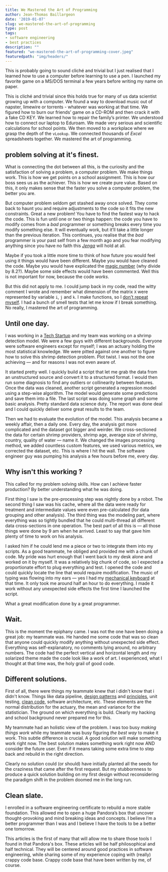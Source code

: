 ```yaml
---
title: We Mastered the Art of Programming
author: Jean-Thomas Baillargeon
date: '2019-01-07'
slug: we-mastered-the-art-of-programming
type: post
tags:
- software engineering
- best practices
description: ""
featured: "we-mastered-the-art-of-programming-cover.jpeg"
featuredpath: "img/headers/"
---
```


This is probably going to sound cliché and trivial but I just realised that I learned how to use a computer before learning to use a pen. I launched my favorite game on a MS/DOS terminal a few years before writing my name on paper.

This is cliché and trivial since this holds true for many of us data scientist growing up with a computer. We found a way to download music out of napster, limewire or torrents - whatever was working at that time. We figured how to burn our friends’ game on a CD-ROM and then crack it with a fake CD KEY. We learned how to repair the family’s printer. We understood how to connect our laptop to Eduroam. We made very serious and scientific calculations for school points. We then moved to a workplace where we grasp the depth of the `vLookup`. We connected thousands of *Excel* spreadsheets together. We mastered the art of programming.

## problem solving at it's finest.

What is connecting the dot between all this, is the curiosity and the satisfaction of solving a problem, a computer problem. We make things work. This is how we get points on a school assignment. This is how our boss sees us as the achiever. This is how we create pure value. Based on this, it only makes sense that the faster you solve a computer problem, the better you are.

But computer problem seldom get stashed away once solved. They come back to haunt you and require adjustments to the code so it fits the new constraints. Great a new problem! You have to find the fastest way to hack the code. This is fun until one or two things happen: the code you have to modify comes from a *bad* programmer or something breaks every time you modify something else. It will eventually work, but it’ll take a little longer than the previous iteration. This continues, you realise that the *bad* programmer is your past self from a few month ago and you fear modifying anything since you have no faith this [*Jenga*](https://secure.img1-fg.wfcdn.com/im/93997415/resize-h800%5Ecompr-r85/4885/48852016/Jenga%25AE+giant%25u2122+premium+jeu+de+bois+franc.jpg) will hold at all.

Maybe if you took a little more time to think of how future you would feel using it things would have been different. Maybe you would have cleaned the code. Maybe you would have explicated the [magic number](https://en.wikipedia.org/wiki/Magic_number_(programming)) (why divide by 8.2?). Maybe some side effects would have been commented. Well this is not important for now, because the code *works*.

But this did not apply to me. I could jump back in my code, read the witty comment I wrote and remember what dimension of the matrix `X` were represented by variable `i`, `j` and `k`. I make functions, so I [don't repeat myself](https://en.wikipedia.org/wiki/Don%27t_repeat_yourself). I had a bunch of smell tests that let me know if I break something. No really, I mastered the art of programming.

## Until one day.

I was working in a [Tech Startup](https://www.xpertsea.com/) and my team was working on a shrimp detection model. We were a few guys with different backgrounds. Everyone were software engineers except for myself; I was an actuary holding the most statistical knowledge. We were pitted against one another to figure how to solve this shrimp detection problem. Plot twist. I was not the one achieving — and for reasons I was not even aware of.

It started pretty well. I quickly build a script that let me grab the data from an unstructured source and convert it to a structured format. I would then run some diagnosis to find any outliers or collinearity between features. Once the data was cleaned, another script generated a regression model using a step-wise algorithm. The model would generate some predictions and save them into a file. The last script was doing some graph and some basic analysis. Pretty standard data science duty. The report was done deal and I could quickly deliver some great results to the team.

Then we had to evaluate the evolution of the model. This analysis became a weekly affair, then a daily one. Every day, the analysis got more complicated and the dataset got bigger and weirder. We cross-sectioned the data for certain shrimp providers, shrimp age, average size of shrimp, country, quality of water — name it. We changed the images processing method, we added countless custom features, we used various metrics, we corrected the dataset, etc. This is where I hit the wall. The software engineer guy was pumping his analysis a few hours before me, every day.

## Why isn't this working ?

This called for my problem solving skills. How can I achieve faster production? By better understanding what he was doing.

First thing I saw is the pre-processing step was nightly done by a robot. The second thing I saw was his cache, where all the data were ready for treatment and intermediate values were even pre-calculated (for data grouping and other analysis). The third thing was the modeling part, where everything was so tightly bundled that he could multi-thread all different data cross-sections in one operation. The best part of all this is — all those things were done by 9 am when he arrived. Least to say that gave him plenty of time to work on his analysis.

I asked him if he could lend me a piece or two to integrate them into my scripts. As a good teammate, he obliged and provided me with a chunk of code. My pride was hurt enough that I went back to my desk alone and worked on it by myself. It was a relatively big chunk of code, so I expected a proportionate effort to plug everything and test. I opened the code and could quickly locate the line that would require modification. The music of typing was flowing into my ears — yes I had my [mechanical keyboard](http://www.wasdkeyboards.com/index.php/products/code-keyboard/code-87-key-mechanical-keyboard.html) at that time. It only took me around half an hour to do everything. I made it work without any unexpected side effects the first time I launched the script.

What a great modification done by a great programmer.

## Wait.

This is the moment the epiphany came. I was not the one have been doing a great job: my teammate was. He handed me some code that was so clean that anyone could quickly modify anything without unexpected side effect. Everything was self-explanatory, no comments lying around, no arbitrary numbers. The code had the perfect vertical and horizontal length and my solarized theme made the code look like a work of art. I experienced, what I thought at that time was, the holy grail of good code.

## Different solutions.

First of all, there were things my teammate knew that i didn't know that i didn't know. Things like data pipeline, [design patterns](https://sourcemaking.com/design_patterns) and [principles](https://en.wikipedia.org/wiki/SOLID), unit testing, [clean code](https://en.wikipedia.org/wiki/Worship), software architecture, etc. These elements are the normal distribution for the actuary, the mean and variance for the statistician. The ground on which everything is build. Clearly my hacking and school background never prepared me for this.

My teammate had an holistic view of the problem. I was too busy *making things work* while my teammate was busy figuring *the best way* to make it work. This subtle difference is crucial. A good solution will make something work right now. The best solution makes something work right now AND consider the future user. Even if it means taking some extra time to step back and rebuild in the right direction.

Clearly no solution could (or should) have initially planted all the seeds for the craziness that came after the first request. But my stubbornness to produce a quick solution building on my first design without reconsidering the paradigm shift in the problem doomed me in the long run.

## Clean slate.

I enrolled in a software engineering certificate to rebuild a more stable foundation. This allowed me to open a huge Pandora’s box that uncover thought-provoking and mind breaking ideas and concepts. I believe I’m a better programmer than I was and I believe I have the tools to be a better one tomorrow.

This articles is the first of many that will allow me to share those tools I found in that Pandora's box. These articles will be half philosophical and half technical. They will be centered around good practices in software engineering, while sharing some of my experience coping with (really) crappy code base. Crappy code base that have been written by me, of course.